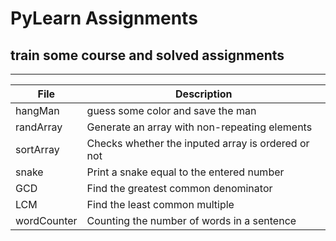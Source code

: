# PyLearn Assignments
## train some course and solved assignments

---
| File      | Description |
| ----------- | ----------- |
| hangMan|guess some color and save the man|
| randArray|Generate an array with non-repeating elements|
| sortArray|Checks whether the inputed array is ordered or not|
| snake|Print a snake equal to the entered number|
| GCD|Find the greatest common denominator|
| LCM|Find the least common multiple|
| wordCounter|Counting the number of words in a sentence|
